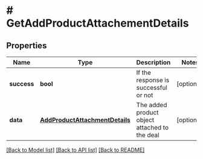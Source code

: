 # # GetAddProductAttachementDetails

## Properties

Name | Type | Description | Notes
------------ | ------------- | ------------- | -------------
**success** | **bool** | If the response is successful or not | [optional]
**data** | [**AddProductAttachmentDetails**](AddProductAttachmentDetails.md) | The added product object attached to the deal | [optional]

[[Back to Model list]](../../README.md#models) [[Back to API list]](../../README.md#endpoints) [[Back to README]](../../README.md)
